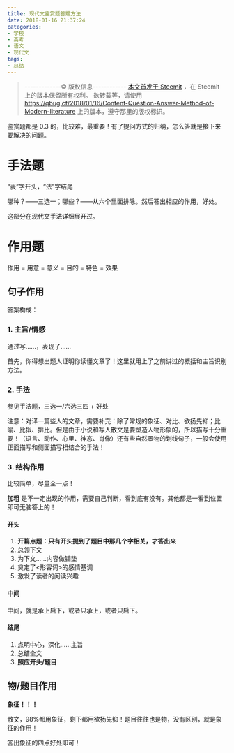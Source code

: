 ```yaml
---
title: 现代文鉴赏题答题方法
date: 2018-01-16 21:37:24
categories:
- 学校
- 高考
- 语文
- 现代文
tags:
- 总结
---
```


> -------------© 版权信息------------
> [本文首发于 Steemit](https://steemit.com/cn/@quantum-bug/Content-Question-Answer-Method-of-Modern-Iiterature) ，在 Steemit 上的版本保留所有权利。
> 欲转载等，请使用 https://qbug.cf/2018/01/16/Content-Question-Answer-Method-of-Modern-Iiterature 上的版本，遵守那里的版权标识。

鉴赏题都是 0.3 的，比较难，最重要！有了提问方式的归纳，怎么答就是接下来要解决的问题。

<!-- more -->

# 手法题

“表”字开头，“法”字结尾

哪种？——三选一；哪些？——从六个里面排除。然后答出相应的作用，好处。

这部分在现代文手法详细展开过。

# 作用题

作用 = 用意 = 意义 = 目的 = 特色 = 效果

## 句子作用

答案构成：

### 1. 主旨/情感

通过写……，表现了……

首先，你得想出题人证明你读懂文章了！这里就用上了之前讲过的概括和主旨识别方法。

### 2. 手法

参见手法题，三选一/六选三四 + 好处

注意：对译一篇些人的文章，需要补充：除了常规的象征、对比、欲扬先抑；比喻、比拟、排比。但是由于小说和写人散文是要塑造人物形象的，所以描写十分重要！（语言、动作、心里、神态、肖像）还有些自然景物的划线句子，一般会使用正面描写和侧面描写相结合的手法！

### 3. 结构作用

比较简单，尽量全一点！

**加粗** 是不一定出现的作用，需要自己判断，看到底有没有。其他都是一看到位置即可无脑答上的！

#### 开头

1. **开篇点题：只有开头提到了题目中那几个字相关，才答出来**
2. 总领下文
3. 为下文……内容做铺垫
4. 奠定了<形容词>的感情基调
5. 激发了读者的阅读兴趣

#### 中间

中间，就是承上启下，或者只承上，或者只启下。

#### 结尾

1. 点明中心，深化……主旨
2. 总结全文
3. **照应开头/题目**

## 物/题目作用

**象征！！！**

散文，98%都用象征，剩下都用欲扬先抑！题目往往也是物，没有区别，就是象征的作用！

答出象征的四点好处即可！
